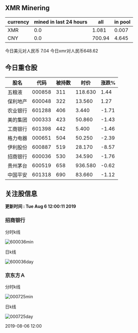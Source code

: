 ## XMR Minering

|currency|mined in last 24 hours|all|in pool|
|---|---|---|---|
|XMR|0.0|1.081|0.007|
|CNY|0.0|700.94|4.645|

今日美元对人民币 7.04	今日xmr对人民币648.62


## 今日重仓股 

|股名|代码|被持数|时价|涨跌%|
|---|---|---|---|---|
|五粮液|000858|311|118.630|1.44|
|保利地产|600048|322|13.560|1.27|
|农业银行|601288|406|3.440|-1.71|
|美的集团|000333|423|50.860|-1.43|
|工商银行|601398|442|5.400|-1.46|
|格力电器|000651|504|50.250|-2.39|
|伊利股份|600887|519|28.170|-8.57|
|招商银行|600036|530|34.590|-1.76|
|贵州茅台|600519|658|936.580|-0.62|
|中国平安|601318|690|83.660|-1.12|

## 关注股信息
**更新时间 : Tue Aug  6 12:00:11 2019**
### 招商银行 
分时k线

![600036min](http://image.sinajs.cn/newchart/min/n/sh600036.gif)

日k线

![600036day](http://image.sinajs.cn/newchart/daily/n/sh600036.gif)

### 京东方Ａ 
分时k线

![000725min](http://image.sinajs.cn/newchart/min/n/sz000725.gif)

日k线

![000725day](http://image.sinajs.cn/newchart/daily/n/sz000725.gif)

2019-08-06 12:00